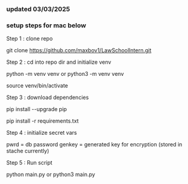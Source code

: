 ### updated 03/03/2025
### setup steps for mac below 

Step 1 : clone repo

git clone https://github.com/maxbov1/LawSchoolIntern.git

Step 2 : cd into repo dir and initialize venv

python -m venv venv 
or
python3 -m venv venv

source venv/bin/activate    

Step 3 : download dependencies

pip install --upgrade pip

pip install -r requirements.txt

Step 4 : initialize secret vars

pwrd = db password
genkey = generated key for encryption (stored in stache currently)

Step 5 : Run script

python main.py
or 
python3 main.py

 
